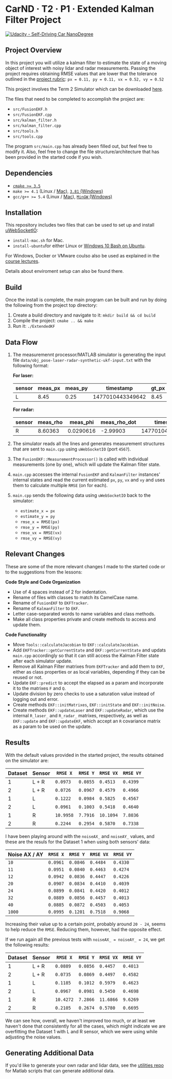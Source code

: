 CarND · T2 · P1 · Extended Kalman Filter Project
================================================

[![Udacity - Self-Driving Car NanoDegree](https://s3.amazonaws.com/udacity-sdc/github/shield-carnd.svg)](http://www.udacity.com/drive)

<!-- <img src="examples/images/final.jpg" width="512" alt="Extended Kalman Filter Visualization." /> -->


Project Overview
----------------

In this project you will utilize a kalman filter to estimate the state of a moving object of interest with noisy lidar and radar measurements. Passing the project requires obtaining RMSE values that are lower that the tolerance outlined in the [project rubric](https://review.udacity.com/#!/rubrics/748/view): `px = 0.11, py = 0.11, vx = 0.52, vy = 0.52` 

This project involves the Term 2 Simulator which can be downloaded [here](https://github.com/udacity/self-driving-car-sim/releases).

The files that need to be completed to accomplish the project are:

- `src/FusionEKF.h`
- `src/FusionEKF.cpp`
- `src/kalman_filter.h`
- `src/kalman_filter.cpp`
- `src/tools.h`
- `src/tools.cpp`

The program `src/main.cpp` has already been filled out, but feel free to modify it. Also, feel free to change the file structure/architecture that has been provided in the started code if you wish.


Dependencies
------------

- [`cmake >= 3.5`](https://cmake.org/install/)
- `make >= 4.1` (Linux / [Mac](https://developer.apple.com/xcode/features/)), [`3.81` (Windows)](http://gnuwin32.sourceforge.net/packages/make.htm)
- `gcc/g++ >= 5.4` (Linux / [Mac](https://developer.apple.com/xcode/features/)), [`MinGW` (Windows)](http://www.mingw.org/)


Installation
------------

This repository includes two files that can be used to set up and install [uWebSocketIO](https://github.com/uWebSockets/uWebSockets):

- `install-mac.sh` for Mac.
- `install-ubuntu`for either Linux or [Windows 10 Bash on Ubuntu](https://www.howtogeek.com/249966/how-to-install-and-use-the-linux-bash-shell-on-windows-10/).

For Windows, Docker or VMware coulso also be used as explained in the [course lectures](https://classroom.udacity.com/nanodegrees/nd013/parts/40f38239-66b6-46ec-ae68-03afd8a601c8/modules/0949fca6-b379-42af-a919-ee50aa304e6a/lessons/f758c44c-5e40-4e01-93b5-1a82aa4e044f/concepts/16cf4a78-4fc7-49e1-8621-3450ca938b77).

Details about enviroment setup can also be found there.


Build
-----

Once the install is complete, the main program can be built and run by doing the following from the project top directory:

1. Create a build directory and navigate to it: `mkdir build && cd build`
2. Compile the project: `cmake .. && make`
3. Run it: `./ExtendedKF`


Data Flow
---------

1. The measuremennt processor/MATLAB simulator is generating the input file `data/obj_pose-laser-radar-synthetic-ukf-input.txt` with the following format:

    **For laser:**
  
    | sensor | meas_px | meas_py | timestamp | gt_px | gt_py | gt_vx | gt_vy |
    |--------|---------|---------|-----------|-------|-------|-------|-------|
    | L | 8.45 | 0.25 | 1477010443349642 | 8.45 | 0.25 | -3.00027 | 0 |
        
    **For radar:**
  
    | sensor | meas_rho | meas_phi | meas_rho_dot | timestamp | gt_px | gt_py | gt_vx | gt_vy |
    |--------|----------|----------|--------------|-----------|-------|-------|-------|-------|
    | R | 8.60363 | 0.0290616 | -2.99903 | 1477010443399637 | 8.6 | 0.25 | -3.00029 | 0 |
    
2. The simulator reads all the lines and generates measurement structures that are sent to `main.cpp` using `uWebSocketIO` (port `4567`).

3. The `FusionEKF::MeasurementProcessor()` is called with individual measurements (one by one), which will update the Kalman filter state.

4. `main.cpp` accesses the internal `FusionEKF` and `KalmanFilter` instances' internal states and read the current estimated `px`, `py`, `vx` and `vy` and uses them to calculate multiple `RMSE` (on for each).

5. `main.cpp` sends the following data using `uWebSocketIO` back to the simulator:

    - `estimate_x = px`
    - `estimate_y = py`
    - `rmse_x = RMSE(px)`
    - `rmse_y = RMSE(py)`
    - `rmse_vx = RMSE(vx)`
    - `rmse_vy = RMSE(vy)`


Relevant Changes
----------------

These are some of the more relevant changes I made to the started code or to the suggestions from the lessons:

**Code Style and Code Organization**

- Use of 4 spaces instead of 2 for indentation.
- Rename of files with classes to match its CamelCase name.
- Rename of `FusionEKF` to `EKFTracker`.
- Rename of `KalmanFilter` to `EKF`.
- Letter case-separated words to name variables and class methods.
- Make all class properties private and create methods to access and update them.

**Code Functionality**

- Move `Tools::calculateJacobian` to `EKF::calculateJacobian`.
- Add `EKFTracker::getCurrentState` and `EKF::getCurrentState` and updats `main.cpp` accordingly so that it can still access the Kalman Filter state after each simulator update.
- Remove all Kalman Filter matrixes from `EKFTracker` and add them to `EKF`, either as class properties or as local variables, depending if they can be reused or not.
- Update `EKF::predict` to accept the elapsed as a param and incorporate it to the matrixes `F` and `Q`.
- Update division by zero checks to use a saturation value instead of logging out and error.
- Create methods `EKF::initMatrixes`, `EKF::initState` and `EKF::initNoise`.
- Create methods `EKF::updateLaser` and `EKF::updateRadar`, which use the internal `R_laser_` and `R_radar_` matrixes, respectively, as well as `EKF::update` and `EKF::updateEKF`, which accept an `R` covariance matrix as a param to be used on the update.


Results
-------

With the default values provided in the started project, the results obtained on the simulator are:

| Dataset  | Sensor | `RMSE X`  | `RMSE Y`  | `RMSE VX`  | `RMSE VY` |
|----------|--------|-----------|-----------|------------|-----------|
| 1        | L + R  | `0.0973`  | `0.0855`  | `0.4513`   | `0.4399`  |
| 2        | L + R  | `0.0726`  | `0.0967`  | `0.4579`   | `0.4966`  |
| 1        | L      | `0.1222`  | `0.0984`  | `0.5825`   | `0.4567`  |
| 2        | L      | `0.0961`  | `0.1003`  | `0.5418`   | `0.4640`  |
| 1        | R      | `10.9958` | `7.7916`  | `10.1094`  | `7.8036`  |
| 2        | R      | `0.2244`  | `0.2954`  | `0.5870`   | `0.7338`  |

I have been playing around with the `noiseAX_` and `noiseAY_` values, and these are the resuls for the Dataset 1 when using both sensors' data:

| Noise AX / AY | `RMSE X` | `RMSE Y` | `RMSE VX` | `RMSE VY` |
|---------------|----------|----------|-----------|-----------|
| `10` | `0.0961` | `0.0846` | `0.4484` | `0.4330` |
| `11` | `0.0951` | `0.0840` | `0.4463` | `0.4274` |
| `12` | `0.0942` | `0.0836` | `0.4447` | `0.4226` |
| `20` | `0.0907` | `0.0834` | `0.4410` | `0.4039` |
| `24` | `0.0899` | `0.0841` | `0.4420` | `0.4012` |
| `32` | `0.0889` | `0.0856` | `0.4457` | `0.4013` |
| `40` | `0.0885` | `0.0872` | `0.4503` | `0.4053` |
| `1000` | `0.0995` | `0.1201` | `0.7518` | `0.9068` |

Increasing their value up to a certain point, probably around `20 - 24`, seems to help reduce the `RMSE`. Reducing them, however, had the opposite effect.

If we run again all the previous tests with `noiseAX_ = noiseAY_ = 24`, we get the following results:

| Dataset  | Sensor | `RMSE X`  | `RMSE Y`  | `RMSE VX`  | `RMSE VY` |
|----------|--------|-----------|-----------|------------|-----------|
| 1        | L + R  | `0.0889`  | `0.0856`  | `0.4457`   | `0.4013`  |
| 2        | L + R  | `0.0735`  | `0.0869`  | `0.4497`   | `0.4582`  |
| 1        | L      | `0.1185`  | `0.1012`  | `0.5979`   | `0.4623`  |
| 2        | L      | `0.0967`  | `0.0981`  | `0.5450`   | `0.4698`  |
| 1        | R      | `10.4272` | `7.2866`  | `11.6866`  | `9.6269`  |
| 2        | R      | `0.2105`  | `0.2674`  | `0.5780`   | `0.6695`  |

We can see how, overall, we haven't improved too much, or at least we haven't done that consistently for all the cases, which might indicate we are overfitting the Dataset 1 with L and R sensor, which we were using while adjusting the noise values.


Generating Additional Data
--------------------------

If you'd like to generate your own radar and lidar data, see the
[utilities repo](https://github.com/udacity/CarND-Mercedes-SF-Utilities) for
Matlab scripts that can generate additional data.


